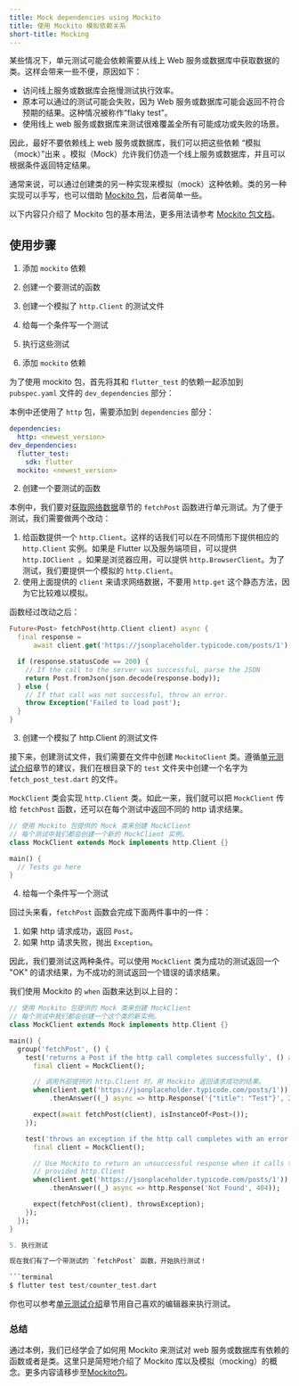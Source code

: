 ```yaml
---
title: Mock dependencies using Mockito
title: 使用 Mockito 模拟依赖关系
short-title: Mocking
---
```


某些情况下，单元测试可能会依赖需要从线上 Web 服务或数据库中获取数据的类。这样会带来一些不便，原因如下： 

* 访问线上服务或数据库会拖慢测试执行效率。
* 原本可以通过的测试可能会失败，因为 Web 服务或数据库可能会返回不符合预期的结果。这种情况被称作“flaky test”。
* 使用线上 web 服务或数据库来测试很难覆盖全所有可能成功或失败的场景。

因此，最好不要依赖线上 web 服务或数据库，我们可以把这些依赖 “模拟（mock）”出来 。模拟（Mock）允许我们仿造一个线上服务或数据库，并且可以根据条件返回特定结果。

通常来说，可以通过创建类的另一种实现来模拟（mock）这种依赖。类的另一种实现可以手写，也可以借助 [Mockito 包]({{site.pub-pkg}}/mockito)，后者简单一些。

以下内容只介绍了 Mockito 包的基本用法，更多用法请参考 [Mockito 包文档]({{site.pub-pkg}}/mockito)。

## 使用步骤

1. 添加 `mockito` 依赖
2. 创建一个要测试的函数
3. 创建一个模拟了 `http.Client` 的测试文件
4. 给每一个条件写一个测试
5. 执行这些测试

1. 添加 `mockito` 依赖

为了使用 mockito 包，首先将其和 `flutter_test` 的依赖一起添加到 `pubspec.yaml` 文件的 `dev_dependencies` 部分：

本例中还使用了 `http` 包，需要添加到 `dependencies` 部分：

```yaml
dependencies:
  http: <newest_version>
dev_dependencies:
  flutter_test:
    sdk: flutter
  mockito: <newest_version>
```


2. 创建一个要测试的函数

本例中，我们要对[获取网络数据](/docs/cookbook/networking/fetch-data/)章节的 `fetchPost` 函数进行单元测试。为了便于测试，我们需要做两个改动：

1. 给函数提供一个 `http.Client`。这样的话我们可以在不同情形下提供相应的 `http.Client` 实例。如果是 Flutter 以及服务端项目，可以提供 `http.IOClient `。如果是浏览器应用，可以提供 `http.BrowserClient`。为了测试，我们要提供一个模拟的 `http.Client`。
2. 使用上面提供的 `client` 来请求网络数据，不要用 `http.get` 这个静态方法，因为它比较难以模拟。

函数经过改动之后：

<!-- skip -->
```dart
Future<Post> fetchPost(http.Client client) async {
  final response =
      await client.get('https://jsonplaceholder.typicode.com/posts/1');

  if (response.statusCode == 200) {
    // If the call to the server was successful, parse the JSON
    return Post.fromJson(json.decode(response.body));
  } else {
    // If that call was not successful, throw an error.
    throw Exception('Failed to load post');
  }
}
```

3. 创建一个模拟了 http.Client 的测试文件

接下来，创建测试文件，我们需要在文件中创建 `MockitoClient` 类。遵循[单元测试介绍](/docs/cookbook/testing/unit/)章节的建议，我们在根目录下的 `test` 文件夹中创建一个名字为 `fetch_post_test.dart` 的文件。

`MockClient` 类会实现 `http.Client` 类。如此一来，我们就可以把 `MockClient` 传给 `fetchPost` 函数，还可以在每个测试中返回不同的 http 请求结果。

<!-- skip -->
```dart
// 使用 Mockito 包提供的 Mock 类来创建 MockClient
// 每个测试中我们都会创建一个新的 MockClient 实例。
class MockClient extends Mock implements http.Client {}

main() {
  // Tests go here
}
```

4. 给每一个条件写一个测试

回过头来看，`fetchPost` 函数会完成下面两件事中的一件：

1. 如果 http 请求成功，返回 `Post`。
2. 如果 http 请求失败，抛出 `Exception`。

因此，我们要测试这两种条件。可以使用 `MockClient` 类为成功的测试返回一个 "OK" 的请求结果，为不成功的测试返回一个错误的请求结果。

我们使用 Mockito 的 `when` 函数来达到以上目的：

<!-- skip -->
```dart
// 使用 Mockito 包提供的 Mock 类来创建 MockClient
// 每个测试中我们都会创建一个这个类的新实例。
class MockClient extends Mock implements http.Client {}

main() {
  group('fetchPost', () {
    test('returns a Post if the http call completes successfully', () async {
      final client = MockClient();

      // 调用外部提供的 http.Client 时，用 Mockito 返回请求成功的结果。
      when(client.get('https://jsonplaceholder.typicode.com/posts/1'))
          .thenAnswer((_) async => http.Response('{"title": "Test"}', 200));

      expect(await fetchPost(client), isInstanceOf<Post>());
    });

    test('throws an exception if the http call completes with an error', () {
      final client = MockClient();

      // Use Mockito to return an unsuccessful response when it calls the
      // provided http.Client
      when(client.get('https://jsonplaceholder.typicode.com/posts/1'))
          .thenAnswer((_) async => http.Response('Not Found', 404));

      expect(fetchPost(client), throwsException);
    });
  });
}

5. 执行测试

现在我们有了一个带测试的 `fetchPost` 函数，开始执行测试！

```terminal
$ flutter test test/counter_test.dart
```

你也可以参考[单元测试介绍](/docs/cookbook/testing/unit#run-tests-using-intellij-or-vscode)章节用自己喜欢的编辑器来执行测试。

### 总结
通过本例，我们已经学会了如何用 Mockito 来测试对 web 服务或数据库有依赖的函数或者是类。这里只是简短地介绍了 Mockito 库以及模拟（mocking）的概念。更多内容请移步至[Mockito包](https://pub.dartlang.org/packages/mockito)。
